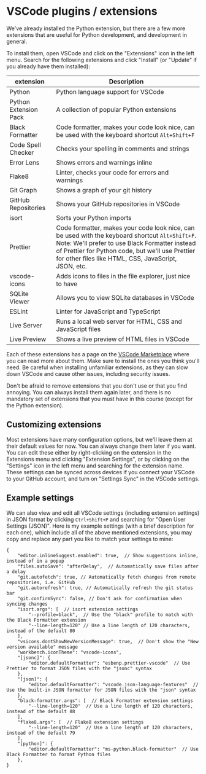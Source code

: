 # VSCode plugins / extensions

We've already installed the Python extension, but there are a few more extensions that are useful for Python development, and development in general.

To install them, open VSCode and click on the "Extensions" icon in the left menu. Search for the following extensions and click "Install" (or "Update" if you already have them installed):

| extension | Description |
| --- | --- |
| Python | Python language support for VSCode |
| Python Extension Pack | A collection of popular Python extensions |
| Black Formatter | Code formatter, makes your code look nice, can be used with the keyboard shortcut `Alt+Shift+F` |
| Code Spell Checker | Checks your spelling in comments and strings |
| Error Lens | Shows errors and warnings inline |
| Flake8 | Linter, checks your code for errors and warnings |
| Git Graph | Shows a graph of your git history |
| GitHub Repositories | Shows your GitHub repositories in VSCode |
| isort | Sorts your Python imports |
| Prettier | Code formatter, makes your code look nice, can be used with the keyboard shortcut `Alt+Shift+F`. Note: We'll prefer to use Black Formatter instead of Prettier for Python code, but we'll use Prettier for other files like HTML, CSS, JavaScript, JSON, etc. |
| vscode-icons | Adds icons to files in the file explorer, just nice to have |
| SQLite Viewer | Allows you to view SQLite databases in VSCode |
| ESLint | Linter for JavaScript and TypeScript |
| Live Server | Runs a local web server for HTML, CSS and JavaScript files |
| Live Preview | Shows a live preview of HTML files in VSCode |


Each of these extensions has a page on the [VSCode Marketplace](https://marketplace.visualstudio.com/VSCode) where you can read more about them. Make sure to install the ones you think you'll need. Be careful when installing unfamiliar extensions, as they can slow down VSCode and cause other issues, including security issues.

Don't be afraid to remove extensions that you don't use or that you find annoying. You can always install them again later, and there is no mandatory set of extensions that you must have in this course (except for the Python extension).

## Customizing extensions

Most extensions have many configuration options, but we'll leave them at their default values for now. You can always change them later if you want. You can edit these either by right-clicking on the extension in the Extensions menu and clicking "Extension Settings", or by clicking on the "Settings" icon in the left menu and searching for the extension name. These settings can be synced across devices if you connect your VSCode to your GitHub account, and turn on "Settings Sync" in the VSCode settings.

## Example settings

We can also view and edit all VSCode settings (including extension settings) in JSON format by clicking `Ctrl+Shift+P` and searching for "Open User Settings (JSON)". Here is my example settings (with a brief description for each one), which include all of the above mentioned extensions, you may copy and replace any part you like to match your settings to mine:

```jsonc
{
    "editor.inlineSuggest.enabled": true,  // Show suggestions inline, instead of in a popup
    "files.autoSave": "afterDelay",  // Automatically save files after a delay
    "git.autofetch": true, // Automatically fetch changes from remote repositories, i.e. GitHub
    "git.autorefresh": true, // Automatically refresh the git status bar
    "git.confirmSync": false, // Don't ask for confirmation when syncing changes
    "isort.args": [  // isort extension settings
        "--profile=black",  // Use the "black" profile to match with the Black Formatter extension
        "--line-length=120" // Use a line length of 120 characters, instead of the default 80
    ],
    "vsicons.dontShowNewVersionMessage": true,  // Don't show the "New version available" message
    "workbench.iconTheme": "vscode-icons",
    "[jsonc]": {
        "editor.defaultFormatter": "esbenp.prettier-vscode"  // Use Prettier to format JSON files with the "jsonc" syntax
    },
    "[json]": {
        "editor.defaultFormatter": "vscode.json-language-features"  // Use the built-in JSON formatter for JSON files with the "json" syntax
    },
    "black-formatter.args": [  // Black Formatter extension settings
        "--line-length=120"  // Use a line length of 120 characters, instead of the default 88
    ],
    "flake8.args": [  // Flake8 extension settings
        "--line-length=120"  // Use a line length of 120 characters, instead of the default 79
    ],
    "[python]": {
        "editor.defaultFormatter": "ms-python.black-formatter"  // Use Black Formatter to format Python files
    },
}
```
